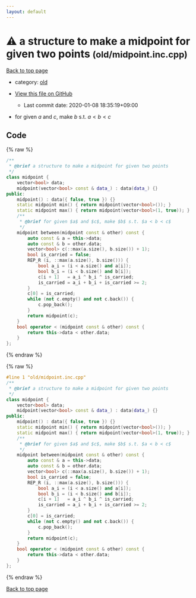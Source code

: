 ```yaml
---
layout: default
---
```


<!-- mathjax config similar to math.stackexchange -->
<script type="text/javascript" async
  src="https://cdnjs.cloudflare.com/ajax/libs/mathjax/2.7.5/MathJax.js?config=TeX-MML-AM_CHTML">
</script>
<script type="text/x-mathjax-config">
  MathJax.Hub.Config({
    TeX: { equationNumbers: { autoNumber: "AMS" }},
    tex2jax: {
      inlineMath: [ ['$','$'] ],
      processEscapes: true
    },
    "HTML-CSS": { matchFontHeight: false },
    displayAlign: "left",
    displayIndent: "2em"
  });
</script>

<script type="text/javascript" src="https://cdnjs.cloudflare.com/ajax/libs/jquery/3.4.1/jquery.min.js"></script>
<script src="https://cdn.jsdelivr.net/npm/jquery-balloon-js@1.1.2/jquery.balloon.min.js" integrity="sha256-ZEYs9VrgAeNuPvs15E39OsyOJaIkXEEt10fzxJ20+2I=" crossorigin="anonymous"></script>
<script type="text/javascript" src="../../assets/js/copy-button.js"></script>
<link rel="stylesheet" href="../../assets/css/copy-button.css" />


# :warning: a structure to make a midpoint for given two points <small>(old/midpoint.inc.cpp)</small>

<a href="../../index.html">Back to top page</a>

* category: <a href="../../index.html#149603e6c03516362a8da23f624db945">old</a>
* <a href="{{ site.github.repository_url }}/blob/master/old/midpoint.inc.cpp">View this file on GitHub</a>
    - Last commit date: 2020-01-08 18:35:19+09:00


* for given $a$ and $c$, make $b$ s.t. $a < b < c$


## Code

<a id="unbundled"></a>
{% raw %}
```cpp
/**
 * @brief a structure to make a midpoint for given two points
 */
class midpoint {
    vector<bool> data;
    midpoint(vector<bool> const & data_) : data(data_) {}
public:
    midpoint() : data({ false, true }) {}
    static midpoint min() { return midpoint(vector<bool>()); }
    static midpoint max() { return midpoint(vector<bool>(1, true)); }
    /**
     * @brief for given $a$ and $c$, make $b$ s.t. $a < b < c$
     */
    midpoint between(midpoint const & other) const {
        auto const & a = this->data;
        auto const & b = other.data;
        vector<bool> c(::max(a.size(), b.size()) + 1);
        bool is_carried = false;
        REP_R (i, ::max(a.size(), b.size())) {
            bool a_i = (i < a.size() and a[i]);
            bool b_i = (i < b.size() and b[i]);
            c[i + 1]   = a_i ^ b_i ^ is_carried;
            is_carried = a_i + b_i + is_carried >= 2;
        }
        c[0] = is_carried;
        while (not c.empty() and not c.back()) {
            c.pop_back();
        }
        return midpoint(c);
    }
    bool operator < (midpoint const & other) const {
        return this->data < other.data;
    }
};

```
{% endraw %}

<a id="bundled"></a>
{% raw %}
```cpp
#line 1 "old/midpoint.inc.cpp"
/**
 * @brief a structure to make a midpoint for given two points
 */
class midpoint {
    vector<bool> data;
    midpoint(vector<bool> const & data_) : data(data_) {}
public:
    midpoint() : data({ false, true }) {}
    static midpoint min() { return midpoint(vector<bool>()); }
    static midpoint max() { return midpoint(vector<bool>(1, true)); }
    /**
     * @brief for given $a$ and $c$, make $b$ s.t. $a < b < c$
     */
    midpoint between(midpoint const & other) const {
        auto const & a = this->data;
        auto const & b = other.data;
        vector<bool> c(::max(a.size(), b.size()) + 1);
        bool is_carried = false;
        REP_R (i, ::max(a.size(), b.size())) {
            bool a_i = (i < a.size() and a[i]);
            bool b_i = (i < b.size() and b[i]);
            c[i + 1]   = a_i ^ b_i ^ is_carried;
            is_carried = a_i + b_i + is_carried >= 2;
        }
        c[0] = is_carried;
        while (not c.empty() and not c.back()) {
            c.pop_back();
        }
        return midpoint(c);
    }
    bool operator < (midpoint const & other) const {
        return this->data < other.data;
    }
};

```
{% endraw %}

<a href="../../index.html">Back to top page</a>

